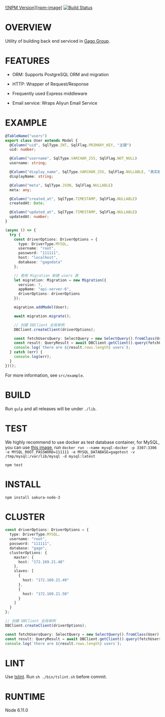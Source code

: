 [![NPM Version][npm-image]][npm-url]
[![Build Status](https://travis-ci.org/DaYeSquad/sakura-node-ts.svg?branch=master)](https://travis-ci.org/DaYeSquad/sakura-node-ts)


# OVERVIEW

Utility of building back end serviced in [Gago Group](https://gagogroup.cn/).


# FEATURES

* ORM: Supports PostgreSQL ORM and migration

* HTTP: Wrapper of Request/Response

* Frequently used Express middleware

* Email service: Wraps Aliyun Email Service


# EXAMPLE

```TypeScript
@TableName("users")
export class User extends Model {
  @Column("uid", SqlType.INT, SqlFlag.PRIMARY_KEY, "主键")
  uid: number;

  @Column("username", SqlType.VARCHAR_255, SqlFlag.NOT_NULL)
  username: string;

  @Column("display_name", SqlType.VARCHAR_255, SqlFlag.NULLABLE, "真实姓名")
  displayName: string;

  @Column("meta", SqlType.JSON, SqlFlag.NULLABLE)
  meta: any;

  @Column("created_at", SqlType.TIMESTAMP, SqlFlag.NULLABLE)
  createdAt: Date;

  @Column("updated_at", SqlType.TIMESTAMP, SqlFlag.NULLABLE)
  updatedAt: number;
}

(async () => {
  try {
    const driverOptions: DriverOptions = {
      type: DriverType.MYSQL,
      username: "root",
      password: "111111",
      host: "localhost",
      database: "gagodata"
    };

    // 使用 Migration 新建 users 表
    let migration: Migration = new Migration({
      version: 7,
      appName: "api-server-6",
      driverOptions: driverOptions
    });

    migration.addModel(User);

    await migration.migrate();

    // 创建 DBClient 全局单例
    DBClient.createClient(driverOptions);

    const fetchUsersQuery: SelectQuery = new SelectQuery().fromClass(User).select();
    const result: QueryResult = await DBClient.getClient().query(fetchUsersQuery);
    console.log(`there are ${result.rows.length} users`);
  } catch (err) {
    console.log(err);
  }
})();
```

For more information, see `src/example`.


# BUILD

Run `gulp` and all releases will be under `./lib`.


# TEST

We highly recommend to use docker as test database container, for MySQL, you can use [this image](https://hub.docker.com/_/mysql/), 
run `docker run --name mysql-docker -p 3307:3306 -e MYSQL_ROOT_PASSWORD=111111 -e MYSQL_DATABASE=gagotest -v /tmp/mysql:/var/lib/mysql -d mysql:latest`

`npm test`


# INSTALL

`npm install sakura-node-3`


# CLUSTER

```TypeScript
const driverOptions: DriverOptions = {
  type: DriverType.MYSQL,
  username: "root",
  password: "111111",
  database: "gago",
  clusterOptions: {
    master: {
      host: "172.169.21.48"
    },
    slaves: [
      {
        host: "172.169.21.49"
      },
      {
        host: "172.169.21.50"
      }
    ]
  }
};

// 创建 DBClient 全局单例
DBClient.createClient(driverOptions);

const fetchUsersQuery: SelectQuery = new SelectQuery().fromClass(User).select();
const result: QueryResult = await DBClient.getClient().query(fetchUsersQuery);
console.log(`there are ${result.rows.length} users`);
```


# LINT

Use [tslint](https://palantir.github.io/tslint/usage/cli/). Run `sh ./bin/tslint.sh` before commit.


# RUNTIME

Node 6.11.0


[npm-url]: https://www.npmjs.com/package/sakura-node-3
